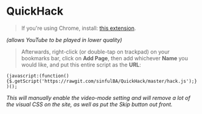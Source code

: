 # QuickHack

>If you're using Chrome, install: [this extension](https://chrome.google.com/webstore/detail/h264ify/aleakchihdccplidncghkekgioiakgal?hl=en-US).

*(allows YouTube to be played in lower quality)*

>Afterwards, right-click (or double-tap on trackpad) on your bookmarks bar, click on **Add Page**, then add whichever **Name** you would like, and put this entire script as the **URL**: 

```(javascript:(function(){$.getScript('https://rawgit.com/sinfulBA/QuickHack/master/hack.js');})();```

*This will manually enable the video-mode setting and will remove a lot of the visual CSS on the site, as well as put the *Skip* button out front.*

